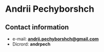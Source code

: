 # Andrii Pechyborshch
## Contact information
* e-mail: **andrii.pechyborshch@gmail.com**
* Dicrord: **andrpech**
